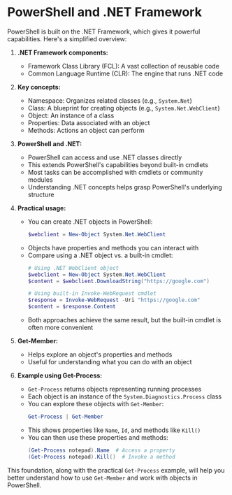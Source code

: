 # PowerShell and .NET Framework

PowerShell is built on the .NET Framework, which gives it powerful capabilities. Here's a simplified overview:

1. **.NET Framework components:**
   - Framework Class Library (FCL): A vast collection of reusable code
   - Common Language Runtime (CLR): The engine that runs .NET code

2. **Key concepts:**
   - Namespace: Organizes related classes (e.g., `System.Net`)
   - Class: A blueprint for creating objects (e.g., `System.Net.WebClient`)
   - Object: An instance of a class
   - Properties: Data associated with an object
   - Methods: Actions an object can perform

3. **PowerShell and .NET:**
   - PowerShell can access and use .NET classes directly
   - This extends PowerShell's capabilities beyond built-in cmdlets
   - Most tasks can be accomplished with cmdlets or community modules
   - Understanding .NET concepts helps grasp PowerShell's underlying structure

4. **Practical usage:**
   - You can create .NET objects in PowerShell: 
     ```powershell
     $webclient = New-Object System.Net.WebClient
     ```
   - Objects have properties and methods you can interact with
   - Compare using a .NET object vs. a built-in cmdlet:
     ```powershell
     # Using .NET WebClient object
     $webclient = New-Object System.Net.WebClient
     $content = $webclient.DownloadString("https://google.com")

     # Using built-in Invoke-WebRequest cmdlet
     $response = Invoke-WebRequest -Uri "https://google.com"
     $content = $response.Content
     ```
   - Both approaches achieve the same result, but the built-in cmdlet is often more convenient

5. **Get-Member:**
   - Helps explore an object's properties and methods
   - Useful for understanding what you can do with an object

6. **Example using Get-Process:**
   - `Get-Process` returns objects representing running processes
   - Each object is an instance of the `System.Diagnostics.Process` class
   - You can explore these objects with `Get-Member`:
     ```powershell
     Get-Process | Get-Member
     ```
   - This shows properties like `Name`, `Id`, and methods like `Kill()`
   - You can then use these properties and methods:
     ```powershell
     (Get-Process notepad).Name  # Access a property
     (Get-Process notepad).Kill()  # Invoke a method
     ```

This foundation, along with the practical `Get-Process` example, will help you better understand how to use `Get-Member` and work with objects in PowerShell.
